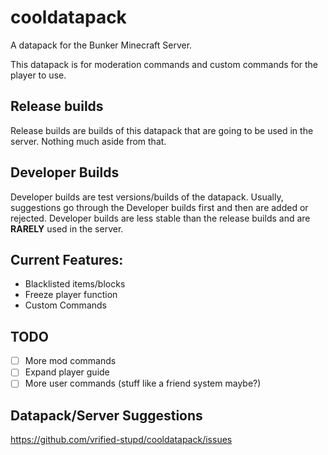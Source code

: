 # cooldatapack
A datapack for the Bunker Minecraft Server.

This datapack is for moderation commands and custom commands for the player to use.

## Release builds

Release builds are builds of this datapack that are going to be used in the server. Nothing much aside from that.

## Developer Builds

Developer builds are test versions/builds of the datapack. Usually, suggestions go through the Developer builds first and then are added or rejected. Developer builds are less stable than the release builds and are **RARELY** used in the server.

## Current Features:

- Blacklisted items/blocks
- Freeze player function
- Custom Commands

## TODO

- [ ] More mod commands
- [ ] Expand player guide
- [ ] More user commands (stuff like a friend system maybe?)

## Datapack/Server Suggestions

https://github.com/vrified-stupd/cooldatapack/issues
